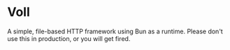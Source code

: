 # Voll

A simple, file-based HTTP framework using Bun as a runtime. Please don't use this in production, or you will get fired.